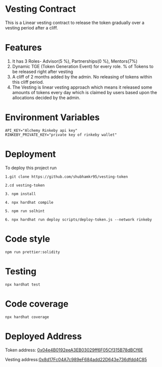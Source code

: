 # Vesting Contract

This is a Linear vesting contract to release the token gradually over a vesting period after a cliff.

# Features

1. It has 3 Roles- Advisor(5 %), Partnerships(0 %), Mentors(7%)
2. Dynamic TGE (Token Generation Event) for every role. % of Tokens to be released right after vesting
3. A cliff of 2 months added by the admin. No releasing of tokens within this cliff period.
4. The Vesting is linear vesting approach which means it released some amounts of tokens every day which is claimed by users based upon the allocations decided by the admin.

# Environment Variables

```
API_KEY="Alchemy Rinkeby api key"
RINKEBY_PRIVATE_KEY="private key of rinkeby wallet"
```

# Deployment

To deploy this project run

```
1.git clone https://github.com/shubhamkr95/vesting-token

2.cd vesting-token

3. npm install

4. npx hardhat compile

5. npm run solhint

6. npx hardhat run deploy scripts/deploy-token.js --network rinkeby

```

# Code style

```
npm run prettier:solidity
```

# Testing

```
npx hardhat test
```

# Code coverage

```
npx hardhat coverage
```

# Deployed Address

Token address: [0x04e4B0192eeA3EB03029ff6F05Cf315B78dBCf6E](https://rinkeby.etherscan.io/address/0x04e4B0192eeA3EB03029ff6F05Cf315B78dBCf6E)

Vesting address:[0x8d17Fc04A7c989eF684add22D643e736dfdd4C85](https://rinkeby.etherscan.io/address/0x8d17fc04a7c989ef684add22d643e736dfdd4c85)
